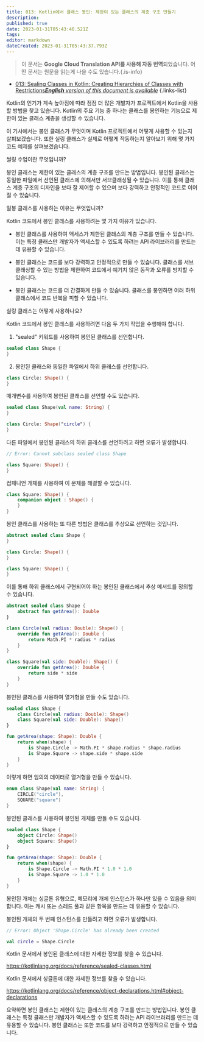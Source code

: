 ```yaml
---
title: 013: Kotlin에서 클래스 봉인: 제한이 있는 클래스의 계층 구조 만들기
description: 
published: true
date: 2023-01-31T05:43:40.521Z
tags: 
editor: markdown
dateCreated: 2023-01-31T05:43:37.793Z
---
```


> 이 문서는 **Google Cloud Translation API를 사용해 자동 번역**되었습니다.
어떤 문서는 원문을 읽는게 나을 수도 있습니다.{.is-info}
- [013: Sealing Classes in Kotlin: Creating Hierarchies of Classes with Restrictions***English** version of this document is available*](/en/Knowledge-base/Kotlin/Learning/013-sealing-classes-in-kotlin-creating-hierarchies-of-classes-with-restrictions)
{.links-list}


Kotlin의 인기가 계속 높아짐에 따라 점점 더 많은 개발자가 프로젝트에서 Kotlin을 사용할 방법을 찾고 있습니다. Kotlin의 주요 기능 중 하나는 클래스를 봉인하는 기능으로 제한이 있는 클래스 계층을 생성할 수 있습니다.

이 기사에서는 봉인 클래스가 무엇이며 Kotlin 프로젝트에서 어떻게 사용할 수 있는지 살펴보겠습니다. 또한 실링 클래스가 실제로 어떻게 작동하는지 알아보기 위해 몇 가지 코드 예제를 살펴보겠습니다.

씰링 수업이란 무엇입니까?

봉인 클래스는 제한이 있는 클래스의 계층 구조를 만드는 방법입니다. 봉인된 클래스는 동일한 파일에서 선언된 클래스에 의해서만 서브클래싱될 수 있습니다. 이를 통해 클래스 계층 구조의 디자인을 보다 잘 제어할 수 있으며 보다 강력하고 안정적인 코드로 이어질 수 있습니다.

밀봉 클래스를 사용하는 이유는 무엇입니까?

Kotlin 코드에서 봉인 클래스를 사용하려는 몇 가지 이유가 있습니다.

* 봉인 클래스를 사용하여 액세스가 제한된 클래스의 계층 구조를 만들 수 있습니다. 이는 특정 클래스만 개발자가 액세스할 수 있도록 하려는 API 라이브러리를 만드는 데 유용할 수 있습니다.

* 봉인 클래스는 코드를 보다 강력하고 안정적으로 만들 수 있습니다. 클래스를 서브클래싱할 수 있는 방법을 제한하여 코드에서 예기치 않은 동작과 오류를 방지할 수 있습니다.

* 봉인 클래스는 코드를 더 간결하게 만들 수 있습니다. 클래스를 봉인하면 여러 하위 클래스에서 코드 반복을 피할 수 있습니다.

실링 클래스는 어떻게 사용하나요?

Kotlin 코드에서 봉인 클래스를 사용하려면 다음 두 가지 작업을 수행해야 합니다.

1. "sealed" 키워드를 사용하여 봉인된 클래스를 선언합니다.

```kotlin
sealed class Shape {
}
```

2. 봉인된 클래스와 동일한 파일에서 하위 클래스를 선언합니다.

```kotlin
class Circle: Shape() {
}
```

매개변수를 사용하여 봉인된 클래스를 선언할 수도 있습니다.

```kotlin
sealed class Shape(val name: String) {
}

class Circle: Shape("circle") {
}
```

다른 파일에서 봉인된 클래스의 하위 클래스를 선언하려고 하면 오류가 발생합니다.

```kotlin
// Error: Cannot subclass sealed class Shape

class Square: Shape() {
}
```

컴패니언 개체를 사용하여 이 문제를 해결할 수 있습니다.

```kotlin
class Square: Shape() {
    companion object : Shape() {
    }
}
```

봉인 클래스를 사용하는 또 다른 방법은 클래스를 추상으로 선언하는 것입니다.

```kotlin
abstract sealed class Shape {
}

class Circle: Shape() {
}

class Square: Shape() {
}
```

이를 통해 하위 클래스에서 구현되어야 하는 봉인된 클래스에서 추상 메서드를 정의할 수 있습니다.

```kotlin
abstract sealed class Shape {
    abstract fun getArea(): Double
}

class Circle(val radius: Double): Shape() {
    override fun getArea(): Double {
        return Math.PI * radius * radius
    }
}

class Square(val side: Double): Shape() {
    override fun getArea(): Double {
        return side * side
    }
}
```

봉인된 클래스를 사용하여 열거형을 만들 수도 있습니다.

```kotlin
sealed class Shape {
    class Circle(val radius: Double): Shape()
    class Square(val side: Double): Shape()
}

fun getArea(shape: Shape): Double {
    return when(shape) {
        is Shape.Circle -> Math.PI * shape.radius * shape.radius
        is Shape.Square -> shape.side * shape.side
    }
}
```

이렇게 하면 임의의 데이터로 열거형을 만들 수 있습니다.

```kotlin
enum class Shape(val name: String) {
    CIRCLE("circle"),
    SQUARE("square")
}
```

봉인된 클래스를 사용하여 봉인된 개체를 만들 수도 있습니다.

```kotlin
sealed class Shape {
    object Circle: Shape()
    object Square: Shape()
}

fun getArea(shape: Shape): Double {
    return when(shape) {
        is Shape.Circle -> Math.PI * 1.0 * 1.0
        is Shape.Square -> 1.0 * 1.0
    }
}
```

봉인된 개체는 싱글톤 유형으로, 메모리에 개체 인스턴스가 하나만 있을 수 있음을 의미합니다. 이는 캐시 또는 스레드 풀과 같은 항목을 만드는 데 유용할 수 있습니다.

봉인된 개체의 두 번째 인스턴스를 만들려고 하면 오류가 발생합니다.

```kotlin
// Error: Object 'Shape.Circle' has already been created

val circle = Shape.Circle
```

Kotlin 문서에서 봉인된 클래스에 대한 자세한 정보를 찾을 수 있습니다.

https://kotlinlang.org/docs/reference/sealed-classes.html

Kotlin 문서에서 싱글톤에 대한 자세한 정보를 찾을 수 있습니다.

https://kotlinlang.org/docs/reference/object-declarations.html#object-declarations

요약하면 봉인 클래스는 제한이 있는 클래스의 계층 구조를 만드는 방법입니다. 봉인 클래스는 특정 클래스만 개발자가 액세스할 수 있도록 하려는 API 라이브러리를 만드는 데 유용할 수 있습니다. 봉인 클래스는 또한 코드를 보다 강력하고 안정적으로 만들 수 있습니다.